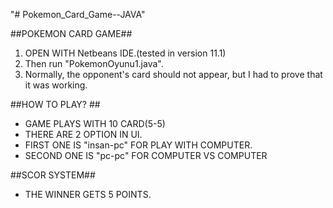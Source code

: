"# Pokemon_Card_Game--JAVA" 

##POKEMON CARD GAME##

1. OPEN WITH Netbeans IDE.(tested in version 11.1)
2. Then run "PokemonOyunu1.java".
3. Normally, the opponent's card should not appear, but I had to prove that it was working.

##HOW TO PLAY? ##

- GAME PLAYS WITH 10 CARD(5-5)
- THERE ARE 2 OPTION IN UI.
- FIRST ONE IS "insan-pc" FOR PLAY WITH COMPUTER.
- SECOND ONE IS "pc-pc" FOR COMPUTER VS COMPUTER


##SCOR SYSTEM##

- THE WINNER GETS 5 POINTS.




